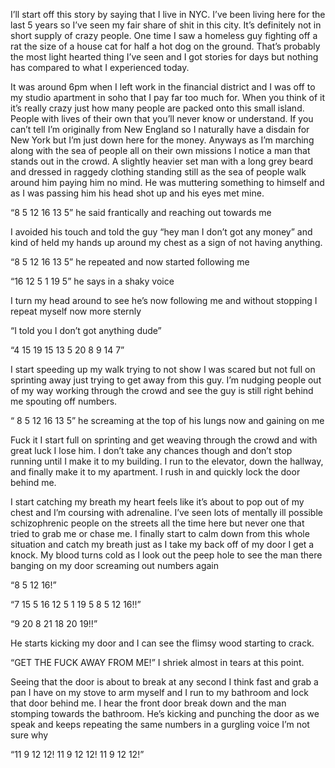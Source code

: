 I’ll start off this story by saying that I live in NYC. I’ve been living here for the last 5 years so I’ve seen my fair share of shit in this city. It’s definitely not in short supply of crazy people. One time I saw a homeless guy fighting off a rat the size of a house cat for half a hot dog on the ground. That’s probably the most light hearted thing I’ve seen and I got stories for days but nothing has compared to what I experienced today. 

It was around 6pm when I left work in the financial district and I was off to my studio apartment in soho that I pay far too much for. When you think of it it’s really crazy just how many people are packed onto this small island. People with lives of their own that you’ll never know or understand. If you can’t tell I’m originally from New England so I naturally have a disdain for New York but I’m just down here for the money. Anyways as I’m marching along with the sea of people all on their own missions I notice a man that stands out in the crowd. A slightly heavier set man with a long grey beard and dressed in raggedy clothing standing still as the sea of people walk around him paying him no mind. He was muttering something to himself and as I was passing him his head shot up and his eyes met mine. 

“8 5 12 16 13 5” he said frantically and reaching out towards me 

I avoided his touch and told the guy “hey man I don’t got any money” and kind of held my hands up around my chest as a sign of not having anything. 

“8 5 12 16 13 5” he repeated and now started following me 

“16 12 5 1 19 5” he says in a shaky voice 

I turn my head around to see he’s now following me and without stopping I repeat myself now more sternly 

“I told you I don’t got anything dude”

“4 15 19 15 13 5 20 8 9 14 7” 

I start speeding up my walk trying to not show I was scared but not full on sprinting away just trying to get away from this guy. I’m nudging people out of my way working through the crowd and see the guy is still right behind me spouting off numbers.

“ 8 5 12 16 13 5” he screaming at the top of his lungs now and gaining on me 

Fuck it I start full on sprinting and get weaving through the crowd and with great luck I lose him. I don’t take any chances though and don’t stop running until I make it to my building. I run to the elevator, down the hallway, and finally make it to my apartment. I rush in and quickly lock the door behind me. 

I start catching my breath my heart feels like it’s about to pop out of my chest and I’m coursing with adrenaline. I’ve seen lots of mentally ill possible schizophrenic people on the streets all the time here but never one that tried to grab me or chase me. I finally start to calm down from this whole situation and catch my breath just as I take my back off of my door I get a knock. My blood turns cold as I look out the peep hole to see the man there banging on my door screaming out numbers again 

“8 5 12 16!” 

“7 15 5 16 12 5 1 19 5 8 5 12 16!!”

“9 20 8 21 18 20 19!!”

He starts kicking my door and I can see the flimsy wood starting to crack. 

“GET THE FUCK AWAY FROM ME!” I shriek almost in tears at this point. 

Seeing that the door is about to break at any second I think fast and grab a pan I have on my stove to arm myself and I run to my bathroom and lock that door behind me. I hear the front door break down and the man stomping towards the bathroom. He’s kicking and punching the door as we speak and keeps repeating the same numbers in a gurgling voice I’m not sure why

“11 9 12 12! 11 9 12 12! 11 9 12 12!”
